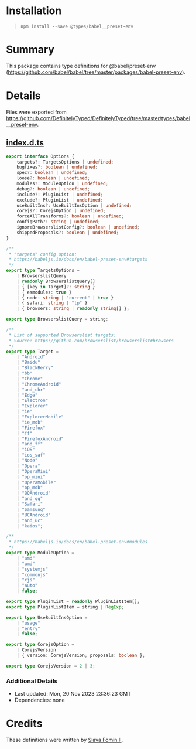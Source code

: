 # Installation
> `npm install --save @types/babel__preset-env`

# Summary
This package contains type definitions for @babel/preset-env (https://github.com/babel/babel/tree/master/packages/babel-preset-env).

# Details
Files were exported from https://github.com/DefinitelyTyped/DefinitelyTyped/tree/master/types/babel__preset-env.
## [index.d.ts](https://github.com/DefinitelyTyped/DefinitelyTyped/tree/master/types/babel__preset-env/index.d.ts)
````ts
export interface Options {
    targets?: TargetsOptions | undefined;
    bugfixes?: boolean | undefined;
    spec?: boolean | undefined;
    loose?: boolean | undefined;
    modules?: ModuleOption | undefined;
    debug?: boolean | undefined;
    include?: PluginList | undefined;
    exclude?: PluginList | undefined;
    useBuiltIns?: UseBuiltInsOption | undefined;
    corejs?: CorejsOption | undefined;
    forceAllTransforms?: boolean | undefined;
    configPath?: string | undefined;
    ignoreBrowserslistConfig?: boolean | undefined;
    shippedProposals?: boolean | undefined;
}

/**
 * "targets" config option:
 * https://babeljs.io/docs/en/babel-preset-env#targets
 */
export type TargetsOptions =
    | BrowserslistQuery
    | readonly BrowserslistQuery[]
    | { [key in Target]?: string }
    | { esmodules: true }
    | { node: string | "current" | true }
    | { safari: string | "tp" }
    | { browsers: string | readonly string[] };

export type BrowserslistQuery = string;

/**
 * List of supported Browserslist targets:
 * Source: https://github.com/browserslist/browserslist#browsers
 */
export type Target =
    | "Android"
    | "Baidu"
    | "BlackBerry"
    | "bb"
    | "Chrome"
    | "ChromeAndroid"
    | "and_chr"
    | "Edge"
    | "Electron"
    | "Explorer"
    | "ie"
    | "ExplorerMobile"
    | "ie_mob"
    | "Firefox"
    | "ff"
    | "FirefoxAndroid"
    | "and_ff"
    | "iOS"
    | "ios_saf"
    | "Node"
    | "Opera"
    | "OperaMini"
    | "op_mini"
    | "OperaMobile"
    | "op_mob"
    | "QQAndroid"
    | "and_qq"
    | "Safari"
    | "Samsung"
    | "UCAndroid"
    | "and_uc"
    | "kaios";

/**
 * https://babeljs.io/docs/en/babel-preset-env#modules
 */
export type ModuleOption =
    | "amd"
    | "umd"
    | "systemjs"
    | "commonjs"
    | "cjs"
    | "auto"
    | false;

export type PluginList = readonly PluginListItem[];
export type PluginListItem = string | RegExp;

export type UseBuiltInsOption =
    | "usage"
    | "entry"
    | false;

export type CorejsOption =
    | CorejsVersion
    | { version: CorejsVersion; proposals: boolean };

export type CorejsVersion = 2 | 3;

````

### Additional Details
 * Last updated: Mon, 20 Nov 2023 23:36:23 GMT
 * Dependencies: none

# Credits
These definitions were written by [Slava Fomin II](https://github.com/slavafomin).
